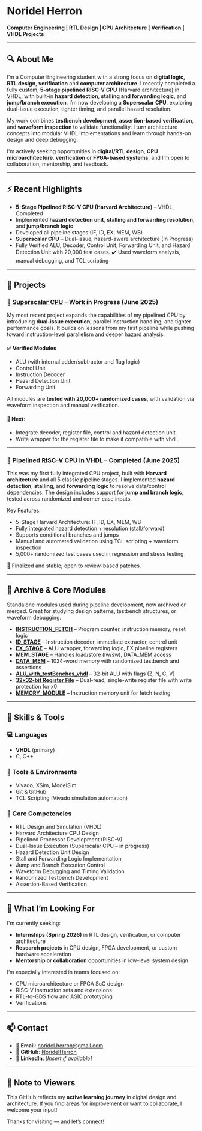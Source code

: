  # Noridel Herron

**Computer Engineering | RTL Design | CPU Architecture | Verification | VHDL Projects**

---

## 🔍 About Me

I’m a Computer Engineering student with a strong focus on **digital logic, RTL design**, **verification** and **computer architecture**. I recently completed a fully custom, **5-stage pipelined RISC-V CPU** (Harvard architecture) in VHDL, with built-in **hazard detection**, **stalling and forwarding logic**, and **jump/branch execution**. I’m now developing a **Superscalar CPU**, exploring dual-issue execution, tighter timing, and parallel hazard resolution.

My work combines **testbench development**, **assertion-based verification**, and **waveform inspection** to validate functionality. I turn architecture concepts into modular VHDL implementations and learn through hands-on design and deep debugging.

I'm actively seeking opportunities in **digital/RTL design**, **CPU microarchitecture**, **verification** or **FPGA-based systems**, and I’m open to collaboration, mentorship, and feedback.

---

## ⚡ Recent Highlights

- **5-Stage Pipelined RISC-V CPU (Harvard Architecture)** – VHDL, Completed  
- Implemented **hazard detection unit**, **stalling and forwarding resolution**, and **jump/branch logic**  
- Developed all pipeline stages (IF, ID, EX, MEM, WB) 
- **Superscalar CPU** – Dual-issue, hazard-aware architecture (In Progress)  
- Fully Verified ALU, Decoder, Control Unit, Forwarding Unit, and Hazard Detection Unit with 20,000 test cases.
✔️ Used waveform analysis, manual debugging, and TCL scripting

---

## 🚧 Projects

### 🔹 [Superscalar CPU](https://github.com/NoridelHerron/SUPERSCALAR_CPU) – **Work in Progress (June 2025)**  
My most recent project expands the capabilities of my pipelined CPU by introducing **dual-issue execution**, parallel instruction handling, and tighter performance goals. It builds on lessons from my first pipeline while pushing toward instruction-level parallelism and deeper hazard analysis.

#### ✅ Verified Modules
- ALU (with internal adder/subtractor and flag logic)
- Control Unit
- Instruction Decoder
- Hazard Detection Unit
- Forwarding Unit

All modules are **tested with 20,000+ randomized cases**, with validation via waveform inspection and manual verification.

#### 🔄 Next:
- Integrate decoder, register file, control and hazard detection unit.
- Write wrapper for the register file to make it compatible with vhdl.

---

### 🔹 [Pipelined RISC-V CPU in VHDL](https://github.com/NoridelHerron/Pipelined-RISC-V-CPU-in-VHDL-From-Scratch-to-Simulation) – **Completed (June 2025)**  
This was my first fully integrated CPU project, built with **Harvard architecture** and all 5 classic pipeline stages. I implemented **hazard detection**, **stalling**, and **forwarding logic** to resolve data/control dependencies. The design includes support for **jump and branch logic**, tested across randomized and corner-case inputs.

Key Features:
- 5-Stage Harvard Architecture: IF, ID, EX, MEM, WB  
- Fully integrated hazard detection + resolution (stall/forward)  
- Supports conditional branches and jumps  
- Manual and automated validation using TCL scripting + waveform inspection  
- 5,000+ randomized test cases used in regression and stress testing

📌 Finalized and stable; open to review-based patches.

---

## 🧱 Archive & Core Modules

Standalone modules used during pipeline development, now archived or merged. Great for studying design patterns, testbench structures, or waveform debugging.

- [**INSTRUCTION_FETCH**](https://github.com/NoridelHerron/INSTRUCTION_FETCH) – Program counter, instruction memory, reset logic  
- [**ID_STAGE**](https://github.com/NoridelHerron/ID_STAGE) – Instruction decoder, immediate extractor, control unit  
- [**EX_STAGE**](https://github.com/NoridelHerron/EX_STAGE) – ALU wrapper, forwarding logic, EX pipeline registers  
- [**MEM_STAGE**](https://github.com/NoridelHerron/MEM_STAGE) – Handles load/store (lw/sw), DATA_MEM access  
- [**DATA_MEM**](https://github.com/NoridelHerron/DATA_MEM) – 1024-word memory with randomized testbench and assertions  
- [**ALU_with_testBenches_vhdl**](https://github.com/NoridelHerron/ALU_with_testBenches_vhdl) – 32-bit ALU with flags (Z, N, C, V)  
- [**32x32-bit Register File**](https://github.com/NoridelHerron/32x32-bit-Register-File-in-VHDL-) – Dual-read, single-write register file with write protection for x0  
- [**MEMORY_MODULE**](https://github.com/NoridelHerron/MEMORY_MODULE) – Instruction memory unit for fetch testing

---

## 🧠 Skills & Tools

### 💻 Languages
- **VHDL** (primary)
- C, C++

### 🧰 Tools & Environments
- Vivado, XSim, ModelSim
- Git & GitHub
- TCL Scripting (Vivado simulation automation)

### 🔬 Core Competencies
- RTL Design and Simulation (VHDL)
- Harvard Architecture CPU Design
- Pipelined Processor Development (RISC-V)
- Dual-Issue Execution (Superscalar CPU – in progress)
- Hazard Detection Unit Design
- Stall and Forwarding Logic Implementation
- Jump and Branch Execution Control
- Waveform Debugging and Timing Validation
- Randomized Testbench Development
- Assertion-Based Verification

---

## 🚀 What I’m Looking For

I'm currently seeking:
- **Internships (Spring 2026)** in RTL design, verification, or computer architecture  
- **Research projects** in CPU design, FPGA development, or custom hardware acceleration  
- **Mentorship or collaboration** opportunities in low-level system design

I’m especially interested in teams focused on:
- CPU microarchitecture or FPGA SoC design  
- RISC-V instruction sets and extensions 
- RTL-to-GDS flow and ASIC prototyping  
- Verifications
---

## 📫 Contact

- 📧 **Email**: noridel.herron@gmail.com  
- 🔗 **GitHub**: [NoridelHerron](https://github.com/NoridelHerron)  
- 🔗 **LinkedIn**: *[Insert if available]*

---

## 🙏 Note to Viewers

This GitHub reflects my **active learning journey** in digital design and architecture. If you find areas for improvement or want to collaborate, I welcome your input!

Thanks for visiting — and let’s connect!

